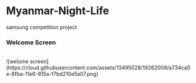 # Myanmar-Night-Life
samsung competition project

<h3>Welcome Screen</h3>
<br/>
![welome screen](https://cloud.githubusercontent.com/assets/13495028/19262009/a734ca0e-8fba-11e6-815a-f7bd210e5a07.png)

